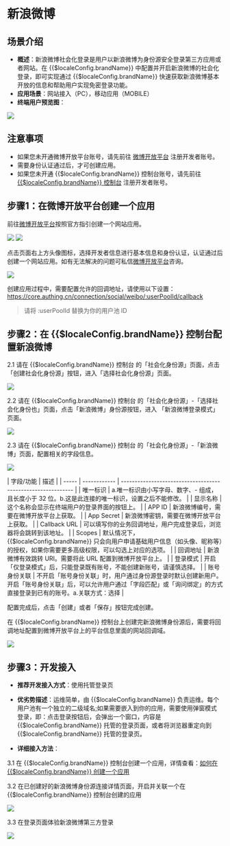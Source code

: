 # 新浪微博

<LastUpdated/>

## 场景介绍

- **概述**：新浪微博社会化登录是用户以新浪微博为身份源安全登录第三方应用或者网站。在 {{$localeConfig.brandName}} 中配置并开启新浪微博的社会化登录，即可实现通过 {{$localeConfig.brandName}} 快速获取新浪微博基本开放的信息和帮助用户实现免密登录功能。
- **应用场景**：网站接入（PC），移动应用（MOBILE）
- **终端用户预览图**：

<img src="./images/weibo_0.png" >

## 注意事项

- 如果您未开通微博开放平台账号，请先前往 [微博开放平台](https://open.weibo.com/connect) 注册开发者账号。
- 需要身份认证通过后，才可创建应用。
- 如果您未开通 {{$localeConfig.brandName}} 控制台账号，请先前往 [{{$localeConfig.brandName}} 控制台](https://authing.cn/) 注册开发者账号。


## 步骤1：在微博开放平台创建一个应用

前往[微博开放平台](https://open.weibo.com/connect)按照官方指引创建一个网站应用。

<img src="./images/weibo_2.png" >
<img src="./images/weibo_7.png" >


点击页面右上方头像图标，选择开发者信息进行基本信息和身份认证，认证通过后创建一个网站应用。如有无法解决的问题可私信[微博开放平台](https://weibo.com/1904178193)咨询。

<img src="./images/weibo_1.png" >

创建应用过程中，需要配置允许的回调地址，请使用以下设置：https://core.authing.cn/connection/social/weibo/:userPoolId/callback

> 请将 :userPoolId 替换为你的用户池 ID

## 步骤2：在 {{$localeConfig.brandName}} 控制台配置新浪微博

2.1 请在 {{$localeConfig.brandName}}  控制台 的「社会化身份源」页面，点击「创建社会化身份源」按钮，进入「选择社会化身份源」页面。

<img src="./images/weibo_3.png" >

2.2 请在  {{$localeConfig.brandName}}  控制台 的「社会化身份源」-「选择社会化身份也」页面，点击「新浪微博」身份源按钮，进入 「新浪微博登录模式」页面。

<img src="./images/weibo_4.png" >

2.3 请在  {{$localeConfig.brandName}}  控制台 的「社会化身份源」-「新浪微博」页面，配置相关的字段信息。

<img src="./images/weibo_5.png" >

| 字段/功能    | 描述                                                         |
| ----- | ------------ | ------------------------------------------------------------ |
| 唯一标识     | a.唯一标识由小写字母、数字、- 组成，且长度小于 32 位。b.这是此连接的唯一标识，设置之后不能修改。 |
| 显示名称     | 这个名称会显示在终端用户的登录界面的按钮上。                 |
| APP ID      | 新浪微博编号，需要在微博开放平台上获取。                  |
| App Secret   | 新浪微博密钥，需要在微博开放平台上获取。                   |
| Callback URL     | 可以填写你的业务回调地址，用户完成登录后，浏览器将会跳转到该地址。 |
| Scopes     | 默认情况下，{{$localeConfig.brandName}} 只会向用户申请基础用户信息（如头像、昵称等）的授权，如果你需要更多高级权限，可以勾选上对应的选项。 |
| 回调地址     | 新浪微博有效跳转 URI。需要将此 URL 配置到微博开放平台上。 |
| 登录模式     | 开启「仅登录模式」后，只能登录既有账号，不能创建新账号，请谨慎选择。 |
| 账号身份关联 | 不开启「账号身份关联」时，用户通过身份源登录时默认创建新用户。开启「账号身份关联」后，可以允许用户通过「字段匹配」或「询问绑定」的方式直接登录到已有的账号。a.关联方式：选择 |

配置完成后，点击「创建」或者「保存」按钮完成创建。

在 {{$localeConfig.brandName}} 控制台上创建完新浪微博身份源后，需要将回调地址配置到微博开放平台上的平台信息里面的网站回调域。

<img src="./images/weibo_6.png" >


## 步骤3：开发接入

- **推荐开发接入方式**：使用托管登录页

- **优劣势描述**：运维简单，由 {{$localeConfig.brandName}} 负责运维。每个用户池有一个独立的二级域名;如果需要嵌入到你的应用，需要使用弹窗模式登录，即：点击登录按钮后，会弹出一个窗口，内容是 {{$localeConfig.brandName}} 托管的登录页面，或者将浏览器重定向到 {{$localeConfig.brandName}} 托管的登录页。

- **详细接入方法**：

3.1 在 {{$localeConfig.brandName}} 控制台创建一个应用，详情查看：[如何在 {{$localeConfig.brandName}} 创建一个应用](https://docs.authing.cn/v2/guides/app/create-app.html)

3.2 在已创建好的新浪微博身份源连接详情页面，开启并关联一个在 {{$localeConfig.brandName}} 控制台创建的应用

<img src="./images/weibo_8.png" >

3.3 在登录页面体验新浪微博第三方登录

<img src="./images/weibo_9.png" >